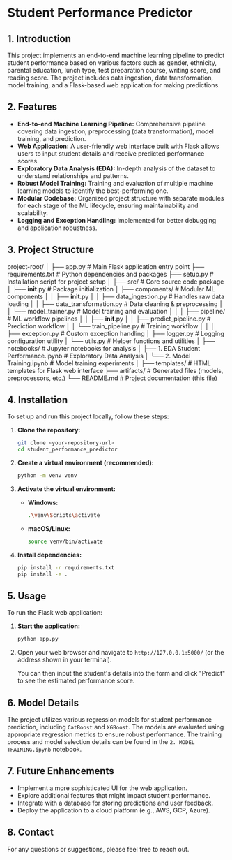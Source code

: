 # Student Performance Predictor

## 1. Introduction
This project implements an end-to-end machine learning pipeline to predict student performance based on various factors such as gender, ethnicity, parental education, lunch type, test preparation course, writing score, and reading score. The project includes data ingestion, data transformation, model training, and a Flask-based web application for making predictions.

## 2. Features
*   **End-to-end Machine Learning Pipeline:** Comprehensive pipeline covering data ingestion, preprocessing (data transformation), model training, and prediction.
*   **Web Application:** A user-friendly web interface built with Flask allows users to input student details and receive predicted performance scores.
*   **Exploratory Data Analysis (EDA):** In-depth analysis of the dataset to understand relationships and patterns.
*   **Robust Model Training:** Training and evaluation of multiple machine learning models to identify the best-performing one.
*   **Modular Codebase:** Organized project structure with separate modules for each stage of the ML lifecycle, ensuring maintainability and scalability.
*   **Logging and Exception Handling:** Implemented for better debugging and application robustness.

## 3. Project Structure

project-root/
│
├── app.py                      # Main Flask application entry point
├── requirements.txt            # Python dependencies and packages
├── setup.py                   # Installation script for project setup
│
├── src/                       # Core source code package
│   ├── __init__.py            # Package initialization
│   ├── components/            # Modular ML components
│   │   ├── __init__.py
│   │   ├── data_ingestion.py  # Handles raw data loading
│   │   ├── data_transformation.py # Data cleaning & preprocessing
│   │   └── model_trainer.py   # Model training and evaluation
│   │
│   ├── pipeline/              # ML workflow pipelines
│   │   ├── __init__.py
│   │   ├── predict_pipeline.py # Prediction workflow
│   │   └── train_pipeline.py  # Training workflow
│   │
│   ├── exception.py           # Custom exception handling
│   ├── logger.py             # Logging configuration utility
│   └── utils.py              # Helper functions and utilities
│
├── notebooks/                 # Jupyter notebooks for analysis
│   ├── 1. EDA Student Performance.ipynb  # Exploratory Data Analysis
│   └── 2. Model Training.ipynb          # Model training experiments
│
├── templates/                 # HTML templates for Flask web interface
├── artifacts/                 # Generated files (models, preprocessors, etc.)
└── README.md                  # Project documentation (this file)


## 4. Installation

To set up and run this project locally, follow these steps:

1.  **Clone the repository:**
    ```bash
    git clone <your-repository-url>
    cd student_performance_predictor
    ```

2.  **Create a virtual environment (recommended):**
    ```bash
    python -m venv venv
    ```

3.  **Activate the virtual environment:**
    *   **Windows:**
        ```bash
        .\venv\Scripts\activate
        ```
    *   **macOS/Linux:**
        ```bash
        source venv/bin/activate
        ```

4.  **Install dependencies:**
    ```bash
    pip install -r requirements.txt
    pip install -e .
    ```

## 5. Usage

To run the Flask web application:

1.  **Start the application:**
    ```bash
    python app.py
    ```
2.  Open your web browser and navigate to `http://127.0.0.1:5000/` (or the address shown in your terminal).

    You can then input the student's details into the form and click "Predict" to see the estimated performance score.

## 6. Model Details
The project utilizes various regression models for student performance prediction, including `CatBoost` and `XGBoost`. The models are evaluated using appropriate regression metrics to ensure robust performance. The training process and model selection details can be found in the `2. MODEL TRAINING.ipynb` notebook.

## 7. Future Enhancements
*   Implement a more sophisticated UI for the web application.
*   Explore additional features that might impact student performance.
*   Integrate with a database for storing predictions and user feedback.
*   Deploy the application to a cloud platform (e.g., AWS, GCP, Azure).

## 8. Contact
For any questions or suggestions, please feel free to reach out.
